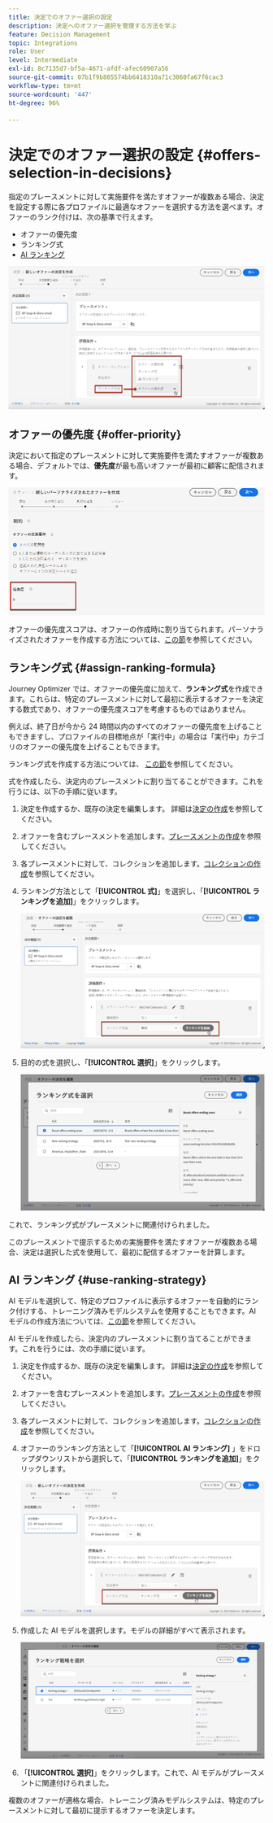 ```yaml
---
title: 決定でのオファー選択の設定
description: 決定へのオファー選択を管理する方法を学ぶ
feature: Decision Management
topic: Integrations
role: User
level: Intermediate
exl-id: 8c7135d7-bf5a-4671-afdf-afec60907a56
source-git-commit: 07b1f9b885574bb6418310a71c3060fa67f6cac3
workflow-type: tm+mt
source-wordcount: '447'
ht-degree: 96%

---
```


# 決定でのオファー選択の設定 {#offers-selection-in-decisions}

指定のプレースメントに対して実施要件を満たすオファーが複数ある場合、決定を設定する際に各プロファイルに最適なオファーを選択する方法を選べます。オファーのランク付けは、次の基準で行えます。
* オファーの優先度
* ランキング式
* [AI ランキング](#use-ranking-strategy)

![](../assets/offer-rank-by.png)

## オファーの優先度 {#offer-priority}

決定において指定のプレースメントに対して実施要件を満たすオファーが複数ある場合、デフォルトでは、**優先度**&#x200B;が最も高いオファーが最初に顧客に配信されます。

![](../assets/offer-priority.png)

オファーの優先度スコアは、オファーの作成時に割り当てられます。パーソナライズされたオファーを作成する方法については、[この節](../offer-library/creating-personalized-offers.md)を参照してください。

## ランキング式 {#assign-ranking-formula}

Journey Optimizer では、オファーの優先度に加えて、**ランキング式**&#x200B;を作成できます。これらは、特定のプレースメントに対して最初に表示するオファーを決定する数式であり、オファーの優先度スコアを考慮するものではありません。

例えば、終了日が今から 24 時間以内のすべてのオファーの優先度を上げることもできますし、プロファイルの目標地点が「実行中」の場合は「実行中」カテゴリのオファーの優先度を上げることもできます。

ランキング式を作成する方法については、 [この節](../ranking/create-ranking-formulas.md)を参照してください。

式を作成したら、決定内のプレースメントに割り当てることができます。これを行うには、以下の手順に従います。

1. 決定を作成するか、既存の決定を編集します。 詳細は[決定の作成](../offer-activities/create-offer-activities.md)を参照してください。

1. オファーを含むプレースメントを追加します。[プレースメントの作成](../offer-library/creating-placements.md)を参照してください。

1. 各プレースメントに対して、コレクションを追加します。[コレクションの作成](../offer-library/creating-collections.md)を参照してください。

1. ランキング方法として「**[!UICONTROL 式]**」を選択し、「**[!UICONTROL ランキングを追加]**」をクリックします。

   ![](../assets/offer-activity-ranking.png)

1. 目的の式を選択し、「**[!UICONTROL 選択]**」をクリックします。

   ![](../assets/ranking-selection.png)

これで、ランキング式がプレースメントに関連付けられました。

このプレースメントで提示するための実施要件を満たすオファーが複数ある場合、決定は選択した式を使用して、最初に配信するオファーを計算します。

## AI ランキング {#use-ranking-strategy}

<!--If you are an [Adobe Experience Platform](https://experienceleague.adobe.com/docs/experience-platform/landing/home.html?lang=ja){target="_blank"} user leveraging the **Offer Decisioning** application service,-->

AI モデルを選択して、特定のプロファイルに表示するオファーを自動的にランク付けする、トレーニング済みモデルシステムを使用することもできます。AI モデルの作成方法については、[この節](../ranking/create-ranking-strategies.md)を参照してください。

AI モデルを作成したら、決定内のプレースメントに割り当てることができます。これを行うには、次の手順に従います。

1. 決定を作成するか、既存の決定を編集します。 詳細は[決定の作成](../offer-activities/create-offer-activities.md)を参照してください。

1. オファーを含むプレースメントを追加します。[プレースメントの作成](../offer-library/creating-placements.md)を参照してください。

1. 各プレースメントに対して、コレクションを追加します。[コレクションの作成](../offer-library/creating-collections.md)を参照してください。

1. オファーのランキング方法として「**[!UICONTROL AI ランキング]** 」をドロップダウンリストから選択して、「**[!UICONTROL ランキングを追加]**」をクリックします。

   ![](../assets/ranking-selection-ai-ranking.png)

1. 作成した AI モデルを選択します。モデルの詳細がすべて表示されます。

   ![](../assets/ranking-selection-ai-ranking-selected.png)

1. 「**[!UICONTROL 選択]**」をクリックします。これで、AI モデルがプレースメントに関連付けられました。

複数のオファーが適格な場合、トレーニング済みモデルシステムは、特定のプレースメントに対して最初に提示するオファーを決定します。

